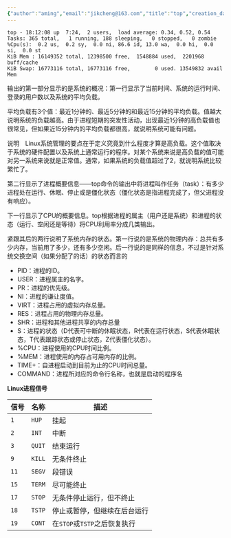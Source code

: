 ```yaml
---
{"author":"aming","email":"jikcheng@163.com","title":"top","creation_date":"2022-06-27 15:57","Last modified date":"2022-11-25 16:11","tags":"top","File Folder with relative path":"system/Doc/Linux/Linux Doc/Linux CMD","remark":null,"other":null,"dg-publish":true,"permalink":"/system/doc/linux/linux-doc/linux-cmd/top/","dgPassFrontmatter":true}
---
```





```
top - 18:12:08 up  7:24,  2 users,  load average: 0.34, 0.52, 0.54
Tasks: 365 total,   1 running, 188 sleeping,   0 stopped,   0 zombie
%Cpu(s):  0.2 us,  0.2 sy,  0.0 ni, 86.6 id, 13.0 wa,  0.0 hi,  0.0 si,  0.0 st
KiB Mem : 16149352 total, 12398500 free,  1548884 used,  2201968 buff/cache
KiB Swap: 16773116 total, 16773116 free,        0 used. 13549832 avail Mem 
```
输出的第一部分显示的是系统的概况：第一行显示了当前时间、系统的运行时间、登录的用户数以及系统的平均负载。

平均负载有3个值：最近1分钟的、最近5分钟的和最近15分钟的平均负载。值越大说明系统的负载越高。由于进程短期的突发性活动，出现最近1分钟的高负载值也很常见，但如果近15分钟内的平均负载都很高，就说明系统可能有问题。

说明　Linux系统管理的要点在于定义究竟到什么程度才算是高负载。这个值取决于系统的硬件配置以及系统上通常运行的程序。对某个系统来说是高负载的值可能对另一系统来说就是正常值。通常，如果系统的负载值超过了2，就说明系统比较繁忙了。

第二行显示了进程概要信息——top命令的输出中将进程叫作任务（task）：有多少进程处在运行、休眠、停止或是僵化状态（僵化状态是指进程完成了，但父进程没有响应）。

下一行显示了CPU的概要信息。top根据进程的属主（用户还是系统）和进程的状态（运行、空闲还是等待）将CPU利用率分成几类输出。

紧跟其后的两行说明了系统内存的状态。第一行说的是系统的物理内存：总共有多少内存，当前用了多少，还有多少空闲。后一行说的是同样的信息，不过是针对系统交换空间（如果分配了的话）的状态而言的

- PID：进程的ID。
- USER：进程属主的名字。
- PR：进程的优先级。
- NI：进程的谦让度值。
- VIRT：进程占用的虚拟内存总量。
- RES：进程占用的物理内存总量。
- SHR：进程和其他进程共享的内存总量
- S：进程的状态（D代表可中断的休眠状态，R代表在运行状态，S代表休眠状态，T代表跟踪状态或停止状态，Z代表僵化状态）。
- %CPU：进程使用的CPU时间比例。
- %MEM：进程使用的内存占可用内存的比例。
- TIME+：自进程启动到目前为止的CPU时间总量。
- COMMAND：进程所对应的命令行名称，也就是启动的程序名

**Linux进程信号**

| 信号 |  名称  |            描述             |
| ---- | ------ | --------------------------- |
| `1`  | `HUP`  | 挂起                        |
| `2`  | `INT`  | 中断                        |
| `3`  | `QUIT` | 结束运行                    |
| `9`  | `KILL` | 无条件终止                   |
| `11` | `SEGV` | 段错误                      |
| `15` | `TERM` | 尽可能终止                   |
| `17` | `STOP` | 无条件停止运行，但不终止      |
| `18` | `TSTP` | 停止或暂停，但继续在后台运行 |
| `19` | `CONT` | 在`STOP`或`TSTP`之后恢复执行 |

